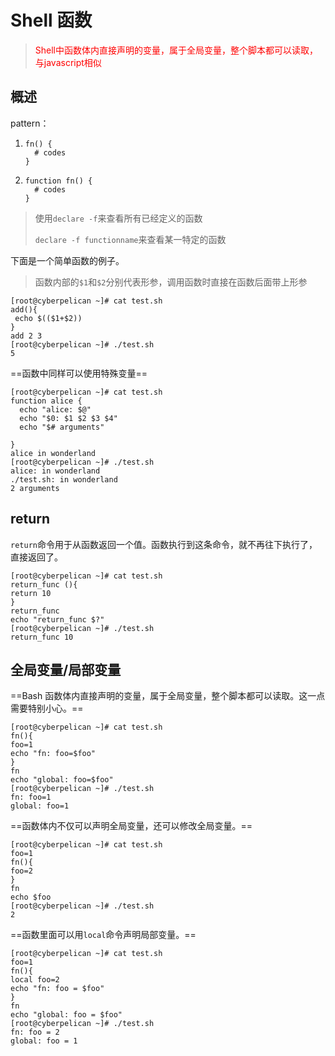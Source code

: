 # Shell 函数

> <font color="red">Shell中函数体内直接声明的变量，属于全局变量，整个脚本都可以读取，与javascript相似</font>

## 概述

pattern：

1. ```
   fn() {
     # codes
   }
   ```

2. ```
   function fn() {
     # codes
   }
   ```

> 使用`declare -f`来查看所有已经定义的函数
>
> `declare -f functionname`来查看某一特定的函数

下面是一个简单函数的例子。

> 函数内部的`$1`和`$2`分别代表形参，调用函数时直接在函数后面带上形参

```
[root@cyberpelican ~]# cat test.sh 
add(){
 echo $(($1+$2))
}
add 2 3
[root@cyberpelican ~]# ./test.sh 
5
```

==函数中同样可以使用特殊变量==

```
[root@cyberpelican ~]# cat test.sh 
function alice {
  echo "alice: $@"
  echo "$0: $1 $2 $3 $4"
  echo "$# arguments"

}
alice in wonderland
[root@cyberpelican ~]# ./test.sh 
alice: in wonderland
./test.sh: in wonderland  
2 arguments
```

## return

`return`命令用于从函数返回一个值。函数执行到这条命令，就不再往下执行了，直接返回了。

```
[root@cyberpelican ~]# cat test.sh 
return_func (){
return 10
}
return_func
echo "return_func $?" 
[root@cyberpelican ~]# ./test.sh 
return_func 10
```

## 全局变量/局部变量

==Bash 函数体内直接声明的变量，属于全局变量，整个脚本都可以读取。这一点需要特别小心。==

```
[root@cyberpelican ~]# cat test.sh 
fn(){
foo=1
echo "fn: foo=$foo"
}
fn
echo "global: foo=$foo"
[root@cyberpelican ~]# ./test.sh 
fn: foo=1
global: foo=1
```

==函数体内不仅可以声明全局变量，还可以修改全局变量。==

```
[root@cyberpelican ~]# cat test.sh 
foo=1
fn(){
foo=2
}
fn
echo $foo
[root@cyberpelican ~]# ./test.sh 
2
```

==函数里面可以用`local`命令声明局部变量。==

```
[root@cyberpelican ~]# cat test.sh 
foo=1
fn(){
local foo=2
echo "fn: foo = $foo"
}
fn
echo "global: foo = $foo"
[root@cyberpelican ~]# ./test.sh 
fn: foo = 2
global: foo = 1
```

